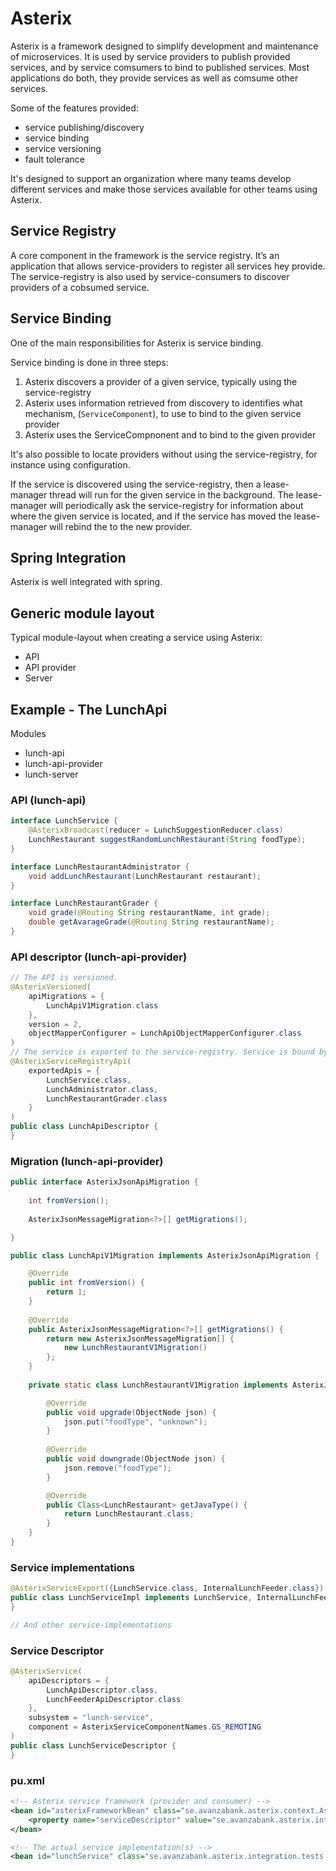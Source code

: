 # Asterix

Asterix is a framework designed to simplify development and maintenance of microservices. It is used by service providers to publish provided services, and by service comsumers to bind to published services. Most applications do both, they provide services as well as comsume other services.

Some of the features provided:
- service publishing/discovery
- service binding
- service versioning
- fault tolerance

It's designed to support an organization where many teams develop different services and make those services available for other teams using Asterix.

## Service Registry
A core component in the framework is the service registry. It’s an application that allows service-providers to register all services hey provide. The service-registry is also used by service-consumers to discover providers of a cobsumed service.


## Service Binding
One of the main responsibilities for Asterix is service binding. 

Service binding is done in three steps: 
1. Asterix discovers a provider of a given service, typically using the service-registry
2. Asterix uses information retrieved from discovery to identifies what mechanism, (`ServiceComponent`), to use to bind to the given service provider 
3. Asterix uses the ServiceCompnonent and to bind to the given provider

It's also possible to locate providers without using the service-registry, for instance using configuration.

If the service is discovered using the service-registry, then a lease-manager thread will run for the given service in the background. The lease-manager will periodically ask the service-registry for information about where the given service is located, and if the service has moved the lease-manager will rebind the to the new provider.

## Spring Integration
Asterix is well integrated with spring.


## Generic module layout
Typical module-layout when creating a service using Asterix: 
* API
* API provider
* Server

## Example - The LunchApi

Modules
* lunch-api
* lunch-api-provider
* lunch-server 


### API (lunch-api) 
```java
interface LunchService {
	@AsterixBroadcast(reducer = LunchSuggestionReducer.class)
	LunchRestaurant suggestRandomLunchRestaurant(String foodType);
}

interface LunchRestaurantAdministrator {
	void addLunchRestaurant(LunchRestaurant restaurant);
}

interface LunchRestaurantGrader {
	void grade(@Routing String restaurantName, int grade);
	double getAvarageGrade(@Routing String restaurantName);
}
```

### API descriptor (lunch-api-provider)

```java
// The API is versioned.
@AsterixVersioned(
	apiMigrations = {
		LunchApiV1Migration.class
	},	
	version = 2,
	objectMapperConfigurer = LunchApiObjectMapperConfigurer.class
)
// The service is exported to the service-registry. Service is bound by Asterix at runtime using service-registry
@AsterixServiceRegistryApi(
	exportedApis = {
		LunchService.class,
		LunchAdministrator.class,
		LunchRestaurantGrader.class
	}
)
public class LunchApiDescriptor {
}
```

### Migration (lunch-api-provider)

```java
public interface AsterixJsonApiMigration {
	
	int fromVersion();
	
	AsterixJsonMessageMigration<?>[] getMigrations();

}

public class LunchApiV1Migration implements AsterixJsonApiMigration {

	@Override
	public int fromVersion() {
		return 1;
	}
	
	@Override
	public AsterixJsonMessageMigration<?>[] getMigrations() {
		return new AsterixJsonMessageMigration[] {
			new LunchRestaurantV1Migration()
		};
	}
	
	private static class LunchRestaurantV1Migration implements AsterixJsonMessageMigration<LunchRestaurant> {

		@Override
		public void upgrade(ObjectNode json) {
			json.put("foodType", "unknown");
		}
		
		@Override
		public void downgrade(ObjectNode json) {
			json.remove("foodType");
		}

		@Override
		public Class<LunchRestaurant> getJavaType() {
			return LunchRestaurant.class;
		}
	}
}
```


### Service implementations

```java
@AsterixServiceExport({LunchService.class, InternalLunchFeeder.class})
public class LunchServiceImpl implements LunchService, InternalLunchFeeder {
}

// And other service-implementations
```

### Service Descriptor

```java
@AsterixService(
	apiDescriptors = {
		LunchApiDescriptor.class,
		LunchFeederApiDescriptor.class
	},
	subsystem = "lunch-service",
	component = AsterixServiceComponentNames.GS_REMOTING
)
public class LunchServiceDescriptor {
}
```

### pu.xml

```xml
<!-- Asterix service framework (provider and consumer) -->
<bean id="asterixFrameworkBean" class="se.avanzabank.asterix.context.AsterixFrameworkBean">
	<property name="serviceDescriptor" value="se.avanzabank.asterix.integration.tests.domain.apiruntime.LunchServiceDescriptor"/>
</bean>

<!-- The actual service implementation(s) -->
<bean id="lunchService" class="se.avanzabank.asterix.integration.tests.domain.pu.LunchServiceImpl"/>
```